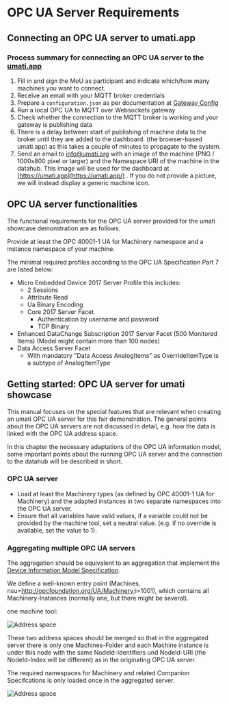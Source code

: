 # OPC UA Server Requirements

## Connecting an OPC UA server to umati.app

### Process summary for connecting an OPC UA server to the [umati.app](https://umati.app)

1. Fill in and sign the MoU as participant and indicate which/how many machines you want to connect.
2. Receive an email with your MQTT broker credentials
3. Prepare a `configuration.json` as per documentation at [Gateway Config](Gateway.md)
4. Run a local OPC UA to MQTT over Websockets gateway
5. Check whether the connection to the MQTT broker is working and your gateway is publishing data
6. There is a delay between start of publishing of machine data to the broker until they are added to the dashboard. (the browser-based umati.app) as this takes a couple of minutes to propagate to the system.
7. Send an email to [info@umati.org](mailto:info@umati.org) with an image of the machine (PNG / 1000x800 pixel or larger) and the Namespace URI of the machine in the datahub. This image will be used for the dashboard at [https://umati.app](https://umati.app/) . If you do not provide a picture, we will instead display a generic machine icon.

## OPC UA server functionalities

The functional requirements for the OPC UA server provided for the umati showcase demonstration are as follows.

Provide at least the OPC 40001-1 UA for Machinery namespace and a instance namespace of your machine.

The minimal required profiles according to the OPC UA Specification Part 7 are listed below:

- Micro Embedded Device 2017 Server Profile this includes:
  - 2 Sessions
  - Attribute Read
  - Ua Binary Encoding
  - Core 2017 Server Facet
    - Authentication by username and password
    - TCP Binary
- Enhanced DataChange Subscription 2017 Server Facet (500 Monitored Items) (Model might contain more than 100 nodes)
- Data Access Server Facet
  - With mandatory &quot;Data Access AnalogItems&quot; as OverrideItemType is a subtype of AnalogItemType

## Getting started: OPC UA server for umati showcase

This manual focuses on the special features that are relevant when creating an umati OPC UA server for this fair demonstration. The general points about the OPC UA servers are not discussed in detail, e.g. how the data is linked with the OPC UA address space.

In this chapter the necessary adaptations of the OPC UA information model, some important points about the running OPC UA server and the connection to the datahub will be described in short.

### OPC UA server

- Load at least the Machinery types (as defined by OPC 40001-1 UA for Machinery) and the adapted instances in two separate namespaces into the OPC UA server.
- Ensure that all variables have valid values, if a variable could not be provided by the machine tool, set a neutral value. (e.g. if no override is available, set the value to 1).

### Aggregating multiple OPC UA servers

The aggregation should be equivalent to an aggregation that implement the [Device Information Model Specification](https://reference.opcfoundation.org/v104/DI/v102/docs/5.9/).

We define a well-known entry point (Machines, nsu=<http://opcfoundation.org/UA/Machinery>;i=1001), which contains all Machinery-Instances (normally one, but there might be several).

one machine tool:

![Address space](img/Addressspace_sample.png "Addressspace sample")

These two address spaces should be merged so that in the aggregated server there is only one Machines-Folder and each Machine instance is under this node with the same NodeId-Identifiers und NodeId-URI (the NodeId-Index will be different) as in the originating OPC UA server.

The required namespaces for Machinery and related Companion Specifcations is only loaded once in the aggregated server.

![Address space](img/Addressspace_aggregated.png "Adress space aggregated")
